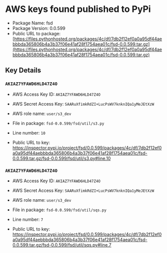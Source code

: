 # AWS keys found published to PyPi

* Package Name: fsd
* Package Version: 0.0.599
* Public URL to package: [https://files.pythonhosted.org/packages/4c/df/7db2f12ef0a0a95df44aebbbda365806b4a3b37f06e41af28f1754aea01c/fsd-0.0.599.tar.gz](https://files.pythonhosted.org/packages/4c/df/7db2f12ef0a0a95df44aebbbda365806b4a3b37f06e41af28f1754aea01c/fsd-0.0.599.tar.gz)

## Key Details

### `AKIAZ7YFAWD6HLD47Z4O`

* AWS Access Key ID: `AKIAZ7YFAWD6HLD47Z4O`
* AWS Secret Access Key: `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` 
* AWS role name: `user/s3_dev`
* File in package: `fsd-0.0.599/fsd/util/s3.py`
* Line number: `10`

* Public URL to key: https://inspector.pypi.io/project/fsd/0.0.599/packages/4c/df/7db2f12ef0a0a95df44aebbbda365806b4a3b37f06e41af28f1754aea01c/fsd-0.0.599.tar.gz/fsd-0.0.599/fsd/util/s3.py#line.10



### `AKIAZ7YFAWD6HLD47Z4O`

* AWS Access Key ID: `AKIAZ7YFAWD6HLD47Z4O`
* AWS Secret Access Key: `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` 
* AWS role name: `user/s3_dev`
* File in package: `fsd-0.0.599/fsd/util/sqs.py`
* Line number: `7`

* Public URL to key: https://inspector.pypi.io/project/fsd/0.0.599/packages/4c/df/7db2f12ef0a0a95df44aebbbda365806b4a3b37f06e41af28f1754aea01c/fsd-0.0.599.tar.gz/fsd-0.0.599/fsd/util/sqs.py#line.7


